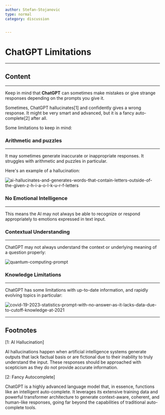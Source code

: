 ```yaml
---
author: Stefan-Stojanovic
type: normal
category: discussion
 

---
```


# ChatGPT Limitations

---

## Content

---

Keep in mind that **ChatGPT** can sometimes make mistakes or give strange responses depending on the prompts you give it.

Sometimes, ChatGPT hallucinates[1] and confidently gives a wrong response. It might be very smart and advanced, but it is a fancy auto-complete[2] after all.

Some limitations to keep in mind:

### Arithmetic and puzzles
---

It may sometimes generate inaccurate or inappropriate responses. It struggles with arithmetic and puzzles in particular.

Here's an example of a hallucination:

![ai-hallucinates-and-generates-words-that-contain-letters-outside-of-the-given-z-h-i-a-o-l-k-u-r-f-letters](https://img.enkipro.com/40d030c590c998b67b32b4312ba0c35e.png)

### No Emotional Intelligence
---

This means the AI may not always be able to recognize or respond appropriately to emotions expressed in text input.

### Contextual Understanding
---

ChatGPT may not always understand the context or underlying meaning of a question properly:

![quantum-computing-prompt](https://img.enkipro.com/451536ac3abadb294e6582641bc427e4.png)

### Knowledge Limitations
---

ChatGPT has some limitations with up-to-date information, and rapidly evolving topics in particular:

![covid-19-2023-statistics-prompt-with-no-answer-as-it-lacks-data-due-to-cutoff-knowledge-at-2021](https://img.enkipro.com/7a98fbe1ba4646751e01ccce7bdd0d08.png)


---
## Footnotes

[1: AI Hallucination]

AI hallucinations happen when artificial intelligence systems generate outputs that lack factual basis or are fictional due to their inability to truly understand the input. These responses should be approached with scepticism as they do not provide accurate information.

[2: Fancy Autocomplete]

ChatGPT is a highly advanced language model that, in essence, functions like an intelligent auto-complete. It leverages its extensive training data and powerful transformer architecture to generate context-aware, coherent, and human-like responses, going far beyond the capabilities of traditional auto-complete tools.

